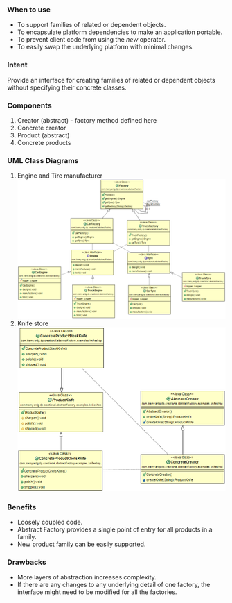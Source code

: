 ### When to use
- To support families of related or dependent objects.
- To encapsulate platform dependencies to make an application portable.
- To prevent client code from using the *new* operator.
- To easily swap the underlying platform with minimal changes.

### Intent
Provide an interface for creating families of related or dependent objects without specifying their concrete classes.

### Components
1. Creator (abstract) - factory method defined here
2. Concrete creator
3. Product (abstract)
4. Concrete products

### UML Class Diagrams
1. Engine and Tire manufacturer
![Engine and Tire Factory](https://github.com/tramyardg/tramyardg-gof-dp/blob/master/src/main/java/com/tramyardg/dp/creational/abstractfactory/examples/engineandtirefactory/img_abstract_factory_uml.png)
2. Knife store
![Knife store](https://github.com/tramyardg/tramyardg-gof-dp/blob/master/src/main/java/com/tramyardg/dp/creational/abstractfactory/examples/knifeshop/knifes_shop_uml_img.png)

### Benefits
- Loosely coupled code.
- Abstract Factory provides a single point of entry for all products in a family.
- New product family can be easily supported.

### Drawbacks
- More layers of abstraction increases complexity.
- If there are any changes to any underlying detail of one factory, the interface might need to be modified for all the factories.